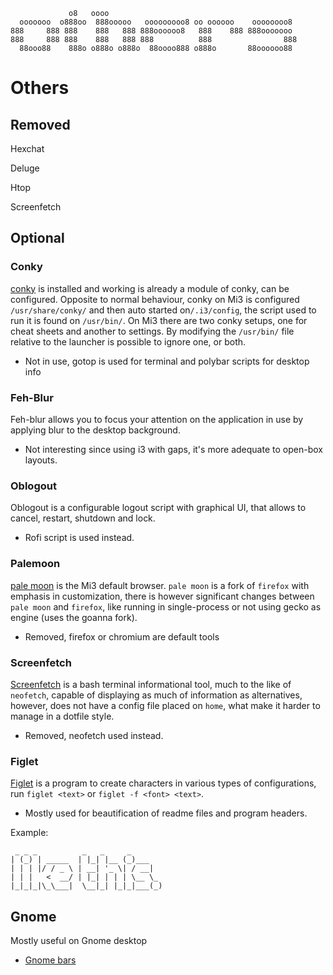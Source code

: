 ```
             o8   oooo                                           
  ooooooo  o888oo  888ooooo   ooooooooo8 oo oooooo    oooooooo8  
888     888 888    888   888 888oooooo8   888    888 888ooooooo  
888     888 888    888   888 888          888                888 
  88ooo88    888o o888o o888o  88oooo888 o888o       88oooooo88  

```
# Others

## Removed

Hexchat

Deluge

Htop

Screenfetch

## Optional

### Conky
[conky](https://github.com/brndnmtthws/conky) is installed and working is already a module of conky, can be configured. 
Opposite to normal behaviour, conky on Mi3 is configured `/usr/share/conky/` and then auto started on`/.i3/config`, the script used to run it is found on `/usr/bin/`.
On Mi3 there are two conky setups, one for cheat sheets and another to settings. By modifying the `/usr/bin/` file relative to the launcher is possible to ignore one, or both.
* Not in use, gotop is used for terminal and polybar scripts for desktop info

### Feh-Blur
Feh-blur allows you to focus your attention on the application in use by applying blur to the desktop background.
* Not interesting since using i3 with gaps, it's more adequate to open-box layouts.

### Oblogout
Oblogout is a configurable logout script with graphical UI, that allows to cancel, restart, shutdown and lock.
* Rofi script is used instead.

### Palemoon
[pale moon](https://github.com/MoonchildProductions/UXP) is the Mi3 default browser. `pale moon` is a fork of `firefox` with emphasis in customization, there is however significant changes between `pale moon` and `firefox`, like running in single-process or not using gecko as engine (uses the goanna fork).
* Removed, firefox or chromium are default tools

### Screenfetch
[Screenfetch](https://github.com/KittyKatt/screenFetch) is a bash terminal informational tool, much to the like of `neofetch`, capable of displaying as much of information as alternatives, however, does not have a config file placed on `home`, what make it harder to manage in a dotfile style.
* Removed, neofetch used instead.

### Figlet
[Figlet](https://github.com/cmatsuoka/figlet) is a program to create characters in various types of configurations, run `figlet <text>` or `figlet -f <font> <text>`.
* Mostly used for beautification of readme files and program headers.

Example:
```
 _ _ _          _   _     _       
| (_) | _____  | |_| |__ (_)___   
| | | |/ / _ \ | __| '_ \| / __|  
| | |   <  __/ | |_| | | | \__ \_ 
|_|_|_|\_\___|  \__|_| |_|_|___(_)
```
## Gnome
Mostly useful on Gnome desktop
* [Gnome bars](GNOME.md)
